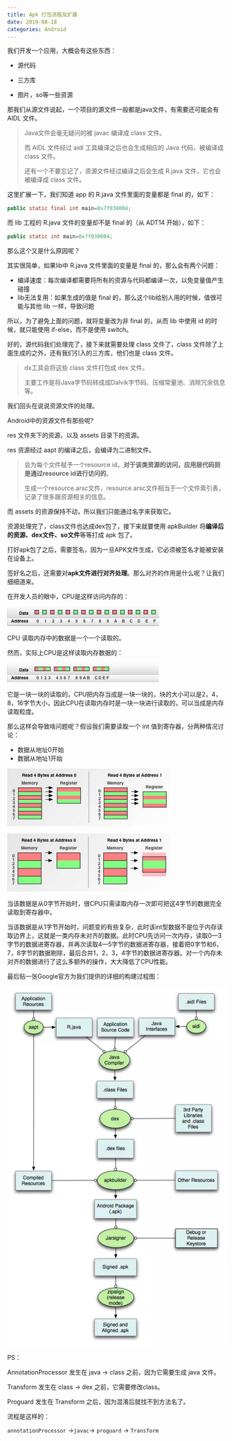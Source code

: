 ```yaml
---
title: Apk 打包流程及扩展
date: 2019-08-18
categories: Android
---
```




我们开发一个应用，大概会有这些东西：

- 源代码

- 三方库

- 图片，so等一些资源

  

那我们从源文件说起，一个项目的源文件一般都是java文件，有需要还可能会有AIDL 文件。

> Java文件会毫无疑问的被 javac 编译成 class 文件。
>
> 而 AIDL 文件经过 aidl 工具编译之后也会生成相应的 Java 代码，被编译成 class 文件。
>
> 还有一个不要忘记了，资源文件经过编译之后会生成 R.java 文件，它也会被编译成 class 文件。

这里扩展一下，我们知道 app 的 R.java 文件里面的变量都是 final 的，如下：

```java
public static final int main=0x7f030004;
```

而 lib 工程的 R.java 文件的变量却不是 final 的（从 ADT14 开始），如下：

```java
public static int main=0x7f030004;
```

那么这个又是什么原因呢？

其实很简单，如果lib中 R.java 文件里面的变量是 final 的，那么会有两个问题：

- 编译速度：每次编译都需要将所有的资源与代码都编译一次，以免变量值产生碰撞
- lib无法复用：如果生成的值是 final 的，那么这个lib给别人用的时候，值很可能与其他 lib 一样，导致问题

所以，为了避免上面的问题，就将变量改为非 final 的，从而 lib 中使用 id 的时候，就只能使用 if-else，而不是使用 switch。



好的，源代码我们处理完了，接下来就需要处理 class 文件了，class 文件除了上面生成的之外，还有我们引入的三方库，他们也是 class 文件。

> dx工具会将这些 class 文件打包成 dex 文件。
>
> 主要工作是将Java字节码转成成Dalvik字节码、压缩常量池、消除冗余信息等。



我们回头在说说资源文件的处理。

Android中的资源文件有那些呢?

res 文件夹下的资源，以及 assets 目录下的资源。

res 资源经过 aapt 的编译之后，会编译为二进制文件。

> 会为每个文件赋予一个resource id。**对于该类资源的访问，应用层代码则是通过resource id进行访问的**。
>
> 生成一个resource.arsc文件，resource.arsc文件相当于一个文件索引表，记录了很多跟资源相关的信息。

而 assets 的资源保持不动，所以我们只能通过名字来获取它。



资源处理完了，class文件也达成dex包了，接下来就要使用 apkBuilder 将**编译后的资源、dex文件、so文件**等等打成 apk 包了。



打好apk包了之后，需要签名，因为一旦APK文件生成，它必须被签名才能被安装在设备上。



签好名之后，还需要对**apk文件进行对齐处理**。那么对齐的作用是什么呢？让我们细细道来。

在开发人员的眼中，CPU是这样访问内存的：

![](https://github.com/aprz512/pic4aprz512/blob/master/Blog/Android-%E6%AF%8F%E6%97%A5%E4%B8%80%E9%97%AE/apk%E6%89%93%E5%8C%85/howProgrammersSeeMemory.jpg?raw=true)

CPU 读取内存中的数据是一个一个读取的。

然而，实际上CPU是这样读取内存数据的：

![](https://github.com/aprz512/pic4aprz512/blob/master/Blog/Android-%E6%AF%8F%E6%97%A5%E4%B8%80%E9%97%AE/apk%E6%89%93%E5%8C%85/howProcessorsSeeMemory.jpg?raw=true)

它是一块一块的读取的，CPU把内存当成是一块一块的，块的大小可以是2，4，8，16字节大小，因此CPU在读取内存时是一块一块进行读取的，可以当成是内存读取粒度。

那么这样会导致啥问题呢？假设我们需要读取一个 int 值到寄存器，分两种情况讨论：

- 数据从地址0开始
- 数据从地址1开始

![](https://github.com/aprz512/pic4aprz512/blob/master/Blog/Android-%E6%AF%8F%E6%97%A5%E4%B8%80%E9%97%AE/apk%E6%89%93%E5%8C%85/singleByteAccess.jpg?raw=true)

![](https://github.com/aprz512/pic4aprz512/blob/master/Blog/Android-%E6%AF%8F%E6%97%A5%E4%B8%80%E9%97%AE/apk%E6%89%93%E5%8C%85/doubleByteAccess.jpg?raw=true)

当该数据是从0字节开始时，很CPU只需读取内存一次即可把这4字节的数据完全读取到寄存器中。

当该数据是从1字节开始时，问题变的有些复杂，此时该int型数据不是位于内存读取边界上，这就是一类内存未对齐的数据。此时CPU先访问一次内存，读取0—3字节的数据进寄存器，并再次读取4—5字节的数据进寄存器，接着把0字节和6，7，8字节的数据剔除，最后合并1，2，3，4字节的数据进寄存器。对一个内存未对齐的数据进行了这么多额外的操作，大大降低了CPU性能。



最后贴一张Google官方为我们提供的详细的构建过程图：

![](https://github.com/aprz512/pic4aprz512/blob/master/Blog/Android-%E6%AF%8F%E6%97%A5%E4%B8%80%E9%97%AE/apk%E6%89%93%E5%8C%85/1612d19485723038?raw=true)



PS：

AnnotationProcessor 发生在 java -> class 之前，因为它需要生成 java 文件。

Transform 发生在 class -> dex 之前，它需要修改class。

Proguard 发生在 Transform 之后，因为混淆后就找不到方法名了。

流程是这样的：

`annotationProcessor` ->` javac `-> `proguard` -> `Transform `

